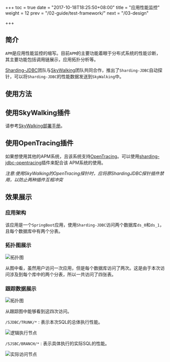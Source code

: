 +++
toc = true
date = "2017-10-18T18:25:50+08:00"
title = "应用性能监控"
weight = 12
prev = "/02-guide/test-framework/"
next = "/03-design"

+++

## 简介

`APM`是应用性能监控的缩写。目前`APM`的主要功能着眼于分布式系统的性能诊断，其主要功能包括调用链展示，应用拓扑分析等。

[Sharding-JDBC](http://shardingjdbc.io)团队与[SkyWalking](http://skywalking.io)团队共同合作，推出了`Sharding-JDBC`自动探针，可以将`Sharding-JDBC`的性能数据发送到`SkyWalking`中。

## 使用方法

## 使用SkyWalking插件

请参考[SkyWalking部署手册](https://github.com/OpenSkywalking/skywalking/wiki/Quick-start-chn)。

## 使用OpenTracing插件

如果想使用其他的APM系统，且该系统支持[OpenTracing](http://opentracing.io)。可以使用[sharding-jdbc-opentracing](https://github.com/shardingjdbc/sharding-jdbc-opentracing)插件来配合该
APM系统的使用。

*注意:使用SkyWalking的OpenTracing探针时，应将原ShardingJDBC探针插件禁用，以防止两种插件互相冲突*

## 效果展示

### 应用架构

该应用是一个`SpringBoot`应用，使用`Sharding-JDBC`访问两个数据库`ds_0`和`ds_1`，且每个数据库中有两个分表。

### 拓扑图展示

![拓扑图](http://ovfotjrsi.bkt.clouddn.com/apm-topology.png)

从图中看，虽然用户访问一次应用，但是每个数据库访问了两次。这是由于本次访问涉及到每个库中的两个分表，所以一共访问了四张表。

### 跟踪数据展示

![拓扑图](http://ovfotjrsi.bkt.clouddn.com/apm-trace.png)

从跟踪图中能够看到这四次访问。

`/SJDBC/TRUNK/*` : 表示本次SQL的总体执行性能。


![逻辑执行节点](http://ovfotjrsi.bkt.clouddn.com/apm-trunk-span.png)

`/SJSBC/BRANCH/*` : 表示具体执行的实际SQL的性能。

![实际访问节点](http://ovfotjrsi.bkt.clouddn.com/apm-branch-span.png)
